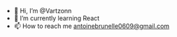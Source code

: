 - 👋 Hi, I’m @Vartzonn
- 🌱 I’m currently learning React
- 📫 How to reach me antoinebrunelle0609@gmail.com

<!---
Vartzonn/Vartzonn is a ✨ special ✨ repository because its `README.md` (this file) appears on your GitHub profile.
You can click the Preview link to take a look at your changes.
--->
